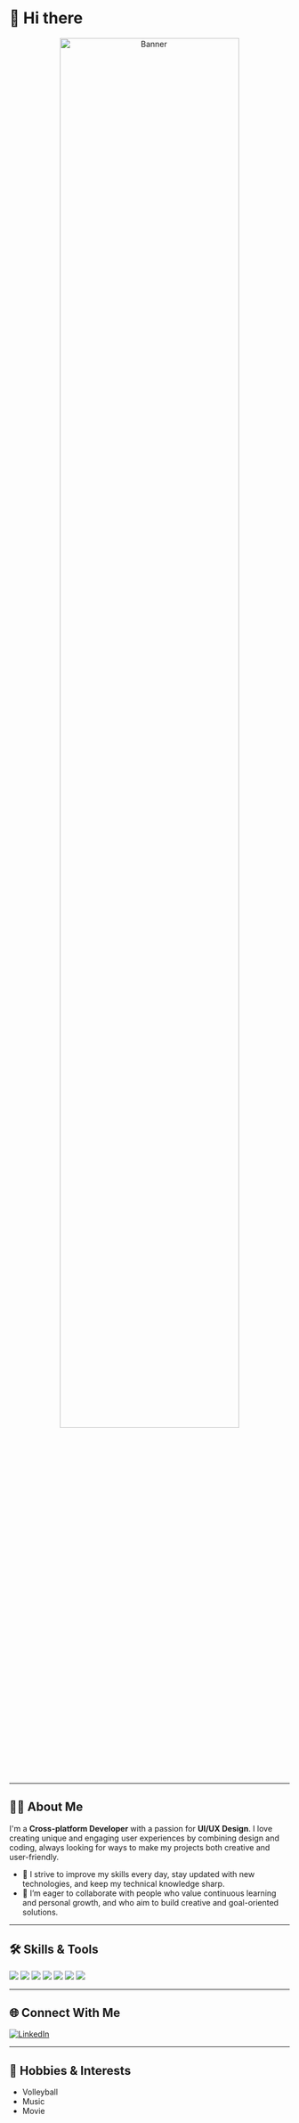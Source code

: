 # 👋 Hi there

<p align="center">
  <img src="https://i.imgur.com/Ji8LhA2.png" alt="Banner" width="80%" />
  <!-- Replace the above link with your custom banner if you create one! -->
</p>

---

## 👨‍💻 About Me

I'm a **Cross-platform Developer** with a passion for **UI/UX Design**. I love creating unique and engaging user experiences by combining design and coding, always looking for ways to make my projects both creative and user-friendly.

- 🌱 I strive to improve my skills every day, stay updated with new technologies, and keep my technical knowledge sharp.
- 🤝 I’m eager to collaborate with people who value continuous learning and personal growth, and who aim to build creative and goal-oriented solutions.

---

## 🛠️ Skills & Tools

<p>
  <img src="https://img.shields.io/badge/Dart-0175C2?style=for-the-badge&logo=dart&logoColor=white" />
  <img src="https://img.shields.io/badge/Flutter-02569B?style=for-the-badge&logo=flutter&logoColor=white" />
  <img src="https://img.shields.io/badge/Figma-F24E1E?style=for-the-badge&logo=figma&logoColor=white" />
  <img src="https://img.shields.io/badge/HTML5-E34F26?style=for-the-badge&logo=html5&logoColor=white" />
  <img src="https://img.shields.io/badge/CSS3-1572B6?style=for-the-badge&logo=css3&logoColor=white" />
  <img src="https://img.shields.io/badge/JavaScript-F7DF1E?style=for-the-badge&logo=javascript&logoColor=black" />
  <img src="https://img.shields.io/badge/Python-3776AB?style=for-the-badge&logo=python&logoColor=white" />
</p>

---

## 🌐 Connect With Me

[![LinkedIn](https://img.shields.io/badge/LinkedIn-0A66C2?style=for-the-badge&logo=linkedin&logoColor=white)](https://www.linkedin.com/in/hossein-bakhtiari-5825142a3?utm_source=share&utm_campaign=share_via&utm_content=profile&utm_medium=ios_app)

---

## 🎾 Hobbies & Interests

- Volleyball
- Music
- Movie
